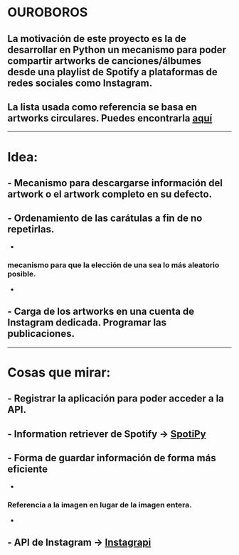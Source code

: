 # OUROBOROS
## La motivación de este proyecto es la de desarrollar en Python un mecanismo para poder compartir artworks de canciones/álbumes desde una playlist de Spotify a  plataformas de redes sociales como Instagram. 
## La lista usada como referencia se basa en artworks circulares. Puedes encontrarla [aquí](https://open.spotify.com/playlist/1GnHzsN3m9H0YPj6ofxVZk?si=f5c2f66e73dc4152)
***
# Idea:
## - Mecanismo para descargarse información del artwork o el artwork completo en su defecto.
## - Ordenamiento de las carátulas a fin de no repetirlas.
   -
### mecanismo para que la elección de una sea lo más aleatorio posible.
   -
## - Carga de los artworks en una cuenta de Instagram dedicada. Programar las publicaciones.

***

# Cosas que mirar:
## - Registrar la aplicación para poder acceder a la API.
## - Information retriever de Spotify -> [SpotiPy](https://spotipy.readthedocs.io/en/2.22.1/)
## - Forma de guardar información de forma más eficiente
   -
### Referencia a la imagen en lugar de la imagen entera.
   -
## - API de Instagram -> [Instagrapi](https://adw0rd.github.io/instagrapi/)

